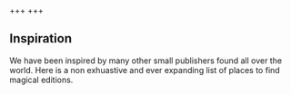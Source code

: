 +++
+++

## Inspiration

We have been inspired by many other small publishers found all over the world. Here is a non exhuastive and ever expanding list of places to find magical editions. 



